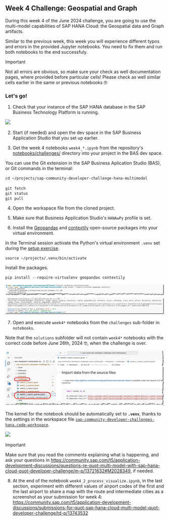 ## Week 4 Challenge: Geospatial and Graph

During this week 4 of the June 2024 challenge, you are going to use the multi-model capabilities of SAP HANA Cloud: the Geospatial data and Graph artifacts.

Similar to the previous week, this week you will experience different typos and errors in the provided Jupyter notebooks. You need to fix them and run both notebooks to the end successfuly.

> [!IMPORTANT] 
> Not all errors are obvious, so make sure your check as well documentation pages, where provided before particular cells!
> Please check as well similar cells earlier in the same or previous notebooks 🤓

### Let's go!

1. Check that your instance of the SAP HANA database in the SAP Business Technology Platform is running.

![](resources/w2_010_HDB_running.png)

2. Start (if needed) and open the dev space in the SAP Business Application Studio that you set up earlier.

3. Get the week 4 notebooks `week4_*.ipynb` from the repository's [notebooks/challenges/](https://github.com/SAP-samples/sap-community-developer-challenge-hana-multimodel/tree/main/notebooks/challenges) directory into your project in the BAS dev space.

You can use the Git extension in the SAP Business Aplication Studio (BAS), or Git commands in the terminal:

```shell
cd ~/projects/sap-community-developer-challenge-hana-multimodel

git fetch
git status
git pull
```

4. Open the workspace file from the cloned project.

5. Make sure that Business Application Studio's `HANAwPy` profile is set.

6. Install the [Geopandas](https://geopandas.org/en/stable/about.html) and [contextily](https://contextily.readthedocs.io/en/latest/) open-source packages into your virtual environment.

In the Terminal session activate the Python's virtual environment `.venv` set during the [setup exercise](../setup/setup.md).

```shell
source ~/projects/.venv/bin/activate
```

Install the packages.

```shell
pip install --require-virtualenv geopandas contextily
```

![](resources/w4_070_pipPackages.jpeg)

7. Open and execute `week4*` notebooks from the `challenges` sub-folder in `notebooks`.

Note that the `solutions` subfolder will not contain `week4*` notebooks with the correct code before June 26th, 2024 🤓, when the challenge is over.

![](resources/w4_080_notebooksWeek4.jpeg)

The kernel for the notebook should be automatically set to **`.venv`**, thanks to the settings in the workspace file [`sap-community-developer-challenges-hana.code-workspace`](../sap-community-developer-challenges-hana.code-workspace).

![](resources/w2_070_setKernel_Runtime.png)

> [!IMPORTANT] 
> Make sure that you read the comments explaining what is happening, and ask your questions in https://community.sap.com/t5/application-development-discussions/questions-re-quot-multi-model-with-sap-hana-cloud-quot-developer-challenge/m-p/13721632#M2028349, if needed.

8. At the end of the notebook `week4_2_process_visualize.ipynb`, in the last section, experiment with different values of airport codes of the first and the last airport to share a map with the route and intermediate cities as a screenshot as your submission for week 4: https://community.sap.com/t5/application-development-discussions/submissions-for-quot-sap-hana-cloud-multi-model-quot-developer-challenge/td-p/13743532